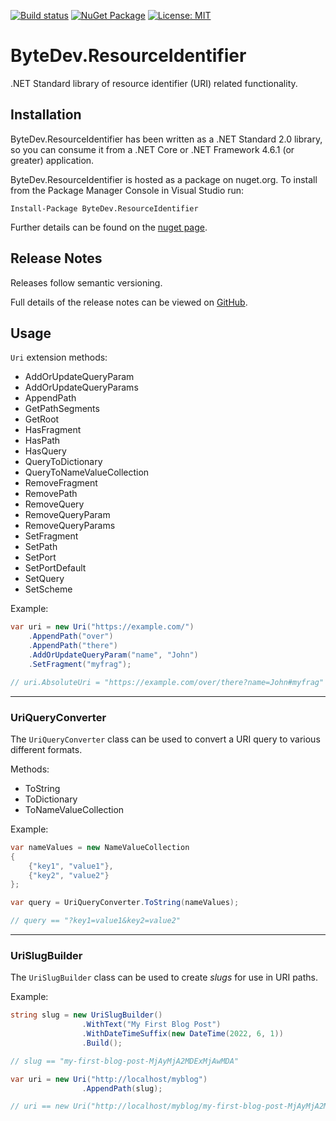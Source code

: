 [![Build status](https://ci.appveyor.com/api/projects/status/github/bytedev/ByteDev.ResourceIdentifier?branch=master&svg=true)](https://ci.appveyor.com/project/bytedev/ByteDev-ResourceIdentifier/branch/master)
[![NuGet Package](https://img.shields.io/nuget/v/ByteDev.ResourceIdentifier.svg)](https://www.nuget.org/packages/ByteDev.ResourceIdentifier)
[![License: MIT](https://img.shields.io/badge/License-MIT-green.svg)](https://github.com/ByteDev/ByteDev.ResourceIdentifier/blob/master/LICENSE)

# ByteDev.ResourceIdentifier

.NET Standard library of resource identifier (URI) related functionality.

## Installation

ByteDev.ResourceIdentifier has been written as a .NET Standard 2.0 library, so you can consume it from a .NET Core or .NET Framework 4.6.1 (or greater) application.

ByteDev.ResourceIdentifier is hosted as a package on nuget.org.  To install from the Package Manager Console in Visual Studio run:

`Install-Package ByteDev.ResourceIdentifier`

Further details can be found on the [nuget page](https://www.nuget.org/packages/ByteDev.ResourceIdentifier/).

## Release Notes

Releases follow semantic versioning.

Full details of the release notes can be viewed on [GitHub](https://github.com/ByteDev/ByteDev.ResourceIdentifier/blob/master/docs/RELEASE-NOTES.md).

## Usage

`Uri` extension methods:

- AddOrUpdateQueryParam
- AddOrUpdateQueryParams
- AppendPath
- GetPathSegments
- GetRoot
- HasFragment
- HasPath
- HasQuery
- QueryToDictionary
- QueryToNameValueCollection
- RemoveFragment
- RemovePath
- RemoveQuery
- RemoveQueryParam
- RemoveQueryParams
- SetFragment
- SetPath
- SetPort
- SetPortDefault
- SetQuery
- SetScheme

Example:

```csharp
var uri = new Uri("https://example.com/")
    .AppendPath("over")
    .AppendPath("there")
    .AddOrUpdateQueryParam("name", "John")
    .SetFragment("myfrag");

// uri.AbsoluteUri = "https://example.com/over/there?name=John#myfrag"
```

---

### UriQueryConverter

The `UriQueryConverter` class can be used to convert a URI query to various different formats.

Methods:

- ToString
- ToDictionary
- ToNameValueCollection

Example:

```csharp
var nameValues = new NameValueCollection
{
    {"key1", "value1"},
    {"key2", "value2"}
};

var query = UriQueryConverter.ToString(nameValues);

// query == "?key1=value1&key2=value2"
```

---

### UriSlugBuilder

The `UriSlugBuilder` class can be used to create *slugs* for use in URI paths.

Example:

```csharp
string slug = new UriSlugBuilder()
                .WithText("My First Blog Post")
                .WithDateTimeSuffix(new DateTime(2022, 6, 1))
                .Build();

// slug == "my-first-blog-post-MjAyMjA2MDExMjAwMDA"

var uri = new Uri("http://localhost/myblog")
                .AppendPath(slug);

// uri == new Uri("http://localhost/myblog/my-first-blog-post-MjAyMjA2MDExMjAwMDA")
```
